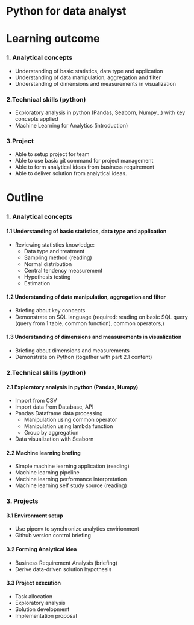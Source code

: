 # Python for data analyst

# Learning outcome

### 1. Analytical concepts

- Understanding of basic statistics, data type and application
- Understanding of data manipulation, aggregation and filter
- Understanding of dimensions and measurements in visualization


### 2.Technical skills (python)

- Exploratory analysis in python (Pandas, Seaborn, Numpy...) with key concepts applied
- Machine Learning for Analytics (introduction)

### 3.Project

- Able to setup project for team
- Able to use basic git command for project management
- Able to form analytical ideas from business requirement
- Able to deliver solution from analytical ideas.

# Outline

### 1. Analytical concepts

#### 1.1 Understanding of basic statistics, data type and application

- Reviewing statistics knowledge:
    - Data type and treatment
    - Sampling method (reading)
    - Normal distribution
    - Central tendency measurement
    - Hypothesis testing
    - Estimation

#### 1.2 Understanding of data manipulation, aggregation and filter

- Briefing about key concepts
- Demonstrate on SQL language (required: reading on basic SQL query (query from 1 table, common function), common operators,)
    
#### 1.3 Understanding of dimensions and measurements in visualization

- Briefing about dimensions and measurements
- Demonstrate on Python (together with part 2.1 content)

### 2.Technical skills (python)

#### 2.1 Exploratory analysis in python (Pandas, Numpy)

- Import from CSV
- Import data from Database, API
- Pandas Dataframe data processing
    - Manipulation using common operator
    - Manipulation using lambda function
    - Group by aggregation
- Data visualization with Seaborn

#### 2.2 Machine learning brefing

- Simple machine learning application (reading)
- Machine learning pipeline
- Machine learning performance interpretation
- Machine learning self study source (reading)

### 3. Projects

#### 3.1 Environment setup

- Use pipenv to synchronize analytics envirionment
- Github version control briefing

#### 3.2 Forming Analytical idea

- Business Requirement Analysis (briefing)
- Derive data-driven solution hypothesis

#### 3.3 Project execution

- Task allocation
- Exploratory analysis
- Solution development
- Implementation proposal
